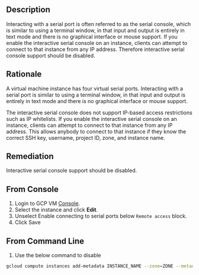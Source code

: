 ## Description

Interacting with a serial port is often referred to as the serial console, which is similar to using a terminal window, in that input and output is entirely in text mode and there is no graphical interface or mouse support. If you enable the interactive serial console on an instance, clients can attempt to connect to that instance from any IP address. Therefore interactive serial console support should be disabled.

## Rationale

A virtual machine instance has four virtual serial ports. Interacting with a serial port is similar to using a terminal window, in that input and output is entirely in text mode and there is no graphical interface or mouse support.

The interactive serial console does not support IP-based access restrictions such as IP whitelists. If you enable the interactive serial console on an instance, clients can attempt to connect to that instance from any IP address. This allows anybody to connect to that instance if they know the correct SSH key, username, project ID, zone, and instance name.

## Remediation

Interactive serial console support should be disabled.

## From Console

1. Login to GCP VM [Console](https://console.cloud.google.com/compute/instances).
2. Select the instance and click **Edit**.
3. Unselect Enable connecting to serial ports below `Remote access` block.
4. Click Save

## From Command Line

1. Use the below command to disable

```bash
gcloud compute instances add-metadata INSTANCE_NAME --zone=ZONE --metadata=serial-port-enable=false
```
